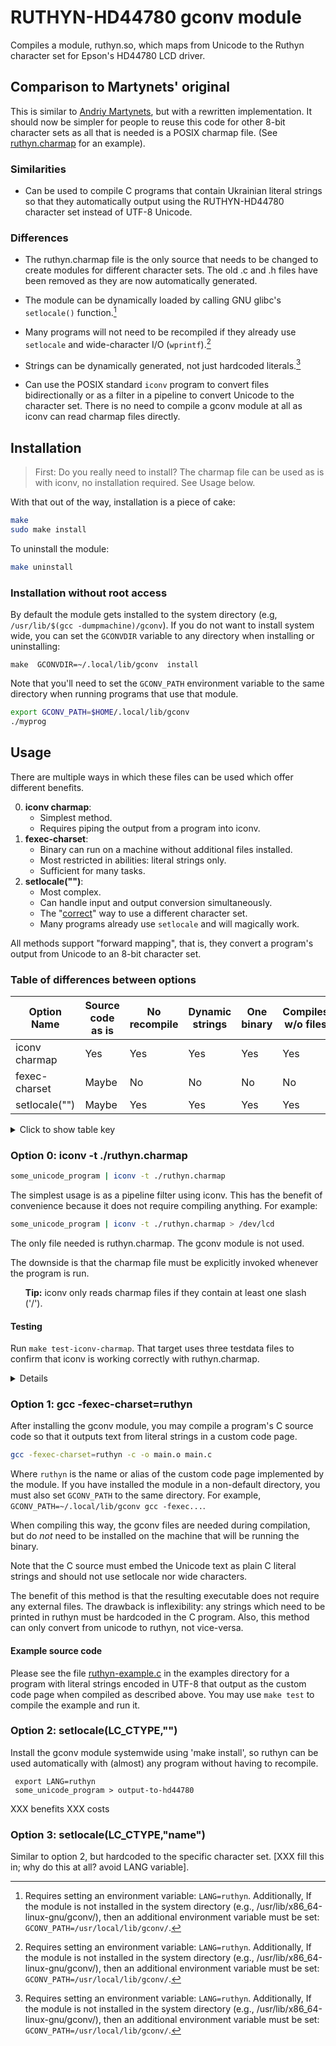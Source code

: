 # RUTHYN-HD44780 gconv module

Compiles a module, ruthyn.so, which maps from Unicode to the Ruthyn
character set for Epson's HD44780 LCD driver. 

## Comparison to Martynets' original

This is similar to [Andriy Martynets](github.com/martynets/ruthyn-hd44780), 
but with a rewritten implementation. It should now be simpler for
people to reuse this code for other 8-bit character sets as all that
is needed is a POSIX charmap file. (See [ruthyn.charmap](ruthyn.charmap) 
for an example).

### Similarities

* Can be used to compile C programs that contain Ukrainian literal
  strings so that they automatically output using the RUTHYN-HD44780
  character set instead of UTF-8 Unicode.
  
### Differences

* The ruthyn.charmap file is the only source that needs to be changed
  to create modules for different character sets. The old .c and .h
  files have been removed as they are now automatically generated.
  
* The module can be dynamically loaded by calling GNU glibc's
  `setlocale()` function.[^†]

* Many programs will not need to be recompiled if they already use
  `setlocale` and wide-character I/O (`wprintf`).[^†]

* Strings can be dynamically generated, not just hardcoded literals.[^†]

* Can use the POSIX standard `iconv` program to convert files
  bidirectionally or as a filter in a pipeline to convert Unicode to
  the character set. There is no need to compile a gconv module at all
  as iconv can read charmap files directly.

[^†]: Requires setting an environment variable: `LANG=ruthyn`.
	Additionally, If the module is not installed in the system
	directory (e.g., /usr/lib/x86_64-linux-gnu/gconv/), then an
	additional environment variable must be set:
	`GCONV_PATH=/usr/local/lib/gconv/`.

## Installation

<blockquote>
First: Do you really need to install? The charmap file can be used as
is with iconv, no installation required. See Usage below.
</blockquote>

With that out of the way, installation is a piece of cake:

```bash
make
sudo make install
```

To uninstall the module:

```bash
make uninstall
```

### Installation without root access

By default the module gets installed to the system directory (e.g,
`/usr/lib/$(gcc -dumpmachine)/gconv`). If you do not want to install
system wide, you can set the `GCONVDIR` variable to any directory when
installing or uninstalling:

```
make  GCONVDIR=~/.local/lib/gconv  install
```

Note that you'll need to set the `GCONV_PATH` environment variable to
the same directory when running programs that use that module.

``` bash
export GCONV_PATH=$HOME/.local/lib/gconv
./myprog
```


## Usage

There are multiple ways in which these files can be used which offer
different benefits. 

0. **iconv charmap**: 
   * Simplest method. 
   * Requires piping the output from a program into iconv.
1. **fexec-charset**: 
   * Binary can run on a machine without additional files installed.
   * Most restricted in abilities: literal strings only.
   * Sufficient for many tasks.
2. **setlocale("")**: 
   * Most complex.
   * Can handle input and output conversion simultaneously.
   * The "[correct](https://pubs.opengroup.org/onlinepubs/9699919799/functions/setlocale.html)" 
	 way to use a different character set.
   * Many programs already use `setlocale` and will magically work.
   
All methods support "forward mapping", that is, they convert a
program's output from Unicode to an 8-bit character set.

### Table of differences between options

| Option Name       | Source code as is | No recompile | Dynamic strings | One binary | Compiles w/o files | Runs w/o files | Runs w/o vars | Reverse map | I & O |
|-------------------|-------------------|--------------|-----------------|------------|--------------------|----------------|---------------|-------------|-------|
| iconv charmap     | Yes               | Yes          | Yes             | Yes        | Yes                | No             | Yes           | Yes         | No    |
| fexec-charset     | Maybe             | No           | No              | No         | No                 | Yes            | Yes           | No          | No    |
| setlocale("")     | Maybe             | Yes          | Yes             | Yes        | Yes                | No             | *Root*        | Yes         | Yes   |

<details><summary>Click to show table key</summary>

* **Source code as is**: 
  Can use existing source code as it is, no modifications required.
* **No recompile**: 
  No recompilation necessary; can use existing binaries.
* **Dynamic strings**: 
  Can output any string of text, not just hardcoded string literals.
* **One binary**: 
  A single executable binary can output different character sets.
* **Compiles w/o files**: 
  Compilation does not require extra files.
* **Runs w/o files**: 
  Running does not require extra files.
* **Runs w/o vars**: 
  Running does not require special environment variables such as `LANG` or `GCONV_PATH`. 
* **Reverse map**: 
  Can reverse the mapping either for input or so that a program which
  uses an 8-bit code internally will instead output Unicode.
* **I & O**: 
  A program can simultaneously use both input (mapping from
  8-bit character set to Unicode) and output (Unicode to 8-bit
  character set).
* "*Root*" means "YES" if the user has root access to install
  into the system directories, otherwise it means "NO".
</details>



### Option 0: iconv -t ./ruthyn.charmap
```bash
some_unicode_program | iconv -t ./ruthyn.charmap
```

The simplest usage is as a pipeline filter using iconv. This has the
benefit of convenience because it does not require compiling anything.
For example:

``` bash
some_unicode_program | iconv -t ./ruthyn.charmap > /dev/lcd

```

The only file needed is ruthyn.charmap. The gconv module is not used. 

The downside is that the charmap file must be explicitly invoked
whenever the program is run. 

<ul>

**Tip:** iconv only reads charmap files if they contain at
least one slash ('/'). 

</ul>

#### Testing

Run `make test-iconv-charmap`. That target uses three testdata files
to confirm that iconv is working correctly with ruthyn.charmap.

<details>

  1. tests/testdata/RUTHYN-HD44780..UTF8
	 A file containing all characters in the Ruthyn characterset.
	 Encoded in UTF-8.

  2. tests/testdata/RUTHYN-HD44780
	 Same as above, but encoded in the Ruthyn characterset.

  3. tests/testdata/RUTHYN-HD44780-sample.u8
	 A sample presentable to the user to demonstrate functionality.
	 Encoded in UTF-8.

Note that file 1 can be transformed into file 2, but trying the
reverse will not be exact. This is because multiple UCS characters can
map to a single Ruthyn encoding.

For example, both U+0413 and U+0490 are encoded as the byte 0xA1:

	<U0413>		/xA1		% CAPITAL_H (Г)
	<U0490>		/xA1		% CAPITAL_G (Ґ)

The UCS character listed first in the charmap file will be used when
mapping in reverse.

</details>


### Option 1: gcc -fexec-charset=ruthyn 

After installing the gconv module, you may compile a program's C
source code so that it outputs text from literal strings in a custom
code page.

```bash
gcc -fexec-charset=ruthyn -c -o main.o main.c
```

Where `ruthyn` is the name or alias of the custom code page
implemented by the module. If you have installed the module in a
non-default directory, you must also set `GCONV_PATH` to the same
directory. For example, `GCONV_PATH=~/.local/lib/gconv gcc -fexec...`.

When compiling this way, the gconv files are needed during
compilation, but do _not_ need to be installed on the machine that
will be running the binary.


Note that the C source must embed the Unicode text as plain C literal
strings and should not use setlocale nor wide characters. 

The benefit of this method is that the resulting executable does not
require any external files. The drawback is inflexibility: any strings
which need to be printed in ruthyn must be hardcoded in the C program.
Also, this method can only convert from unicode to ruthyn, not
vice-versa.

#### Example source code

Please see the file [ruthyn-example.c](examples/ruthyn-example.c) in
the examples directory for a program with literal strings encoded in
UTF-8 that output as the custom code page when compiled as described
above. You may use `make test` to compile the example and run it.

### Option 2: setlocale(LC_CTYPE,"")

Install the gconv module systemwide using 'make install', so ruthyn
can be used automatically with (almost) any program without having to
recompile.

	 export LANG=ruthyn
	 some_unicode_program > output-to-hd44780

XXX benefits
XXX costs


### Option 3: setlocale(LC_CTYPE,"name")

Similar to option 2, but hardcoded to the specific character set. 
[XXX fill this in; why do this at all? avoid LANG variable]. 


